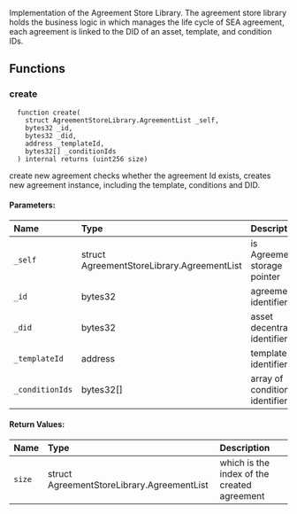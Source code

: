 
Implementation of the Agreement Store Library.
     The agreement store library holds the business logic
     in which manages the life cycle of SEA agreement, each
     agreement is linked to the DID of an asset, template, and
     condition IDs.

## Functions
### create
```solidity
  function create(
    struct AgreementStoreLibrary.AgreementList _self,
    bytes32 _id,
    bytes32 _did,
    address _templateId,
    bytes32[] _conditionIds
  ) internal returns (uint256 size)
```

create new agreement
     checks whether the agreement Id exists, creates new agreement
     instance, including the template, conditions and DID.

#### Parameters:
| Name | Type | Description                                                          |
| :--- | :--- | :------------------------------------------------------------------- |
|`_self` | struct AgreementStoreLibrary.AgreementList | is AgreementList storage pointer
|`_id` | bytes32 | agreement identifier
|`_did` | bytes32 | asset decentralized identifier
|`_templateId` | address | template identifier
|`_conditionIds` | bytes32[] | array of condition identifiers

#### Return Values:
| Name                           | Type          | Description                                                                  |
| :----------------------------- | :------------ | :--------------------------------------------------------------------------- |
|`size`| struct AgreementStoreLibrary.AgreementList | which is the index of the created agreement
